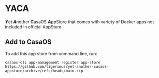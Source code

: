# YACA

***Y***et ***A***nother ***C***asaOS ***A***ppStore that comes with variety of Docker apps not included in official AppStore.

## Add to CasaOS

To add this app store from command line, run:

```shell
casaos-cli app-management register app-store https://github.com/tigerinus/yet-another-casaos-appstore/archive/refs/heads/main.zip
```
